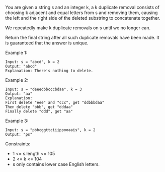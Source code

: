 You are given a string s and an integer k, a k duplicate removal consists of choosing k adjacent and equal letters from
s and removing them, causing the left and the right side of the deleted substring to concatenate together.

We repeatedly make k duplicate removals on s until we no longer can.

Return the final string after all such duplicate removals have been made. It is guaranteed that the answer is unique.

Example 1:

```
Input: s = "abcd", k = 2
Output: "abcd"
Explanation: There's nothing to delete.
```

Example 2:

```
Input: s = "deeedbbcccbdaa", k = 3
Output: "aa"
Explanation:
First delete "eee" and "ccc", get "ddbbbdaa"
Then delete "bbb", get "dddaa"
Finally delete "ddd", get "aa"
```

Example 3:

```
Input: s = "pbbcggttciiippooaais", k = 2
Output: "ps"
```

Constraints:

- 1 <= s.length <= 105
- 2 <= k <= 104
- s only contains lower case English letters.